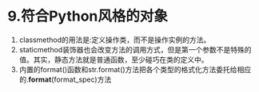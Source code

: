 # 9.符合Python风格的对象
1.  classmethod的用法是:定义操作类，而不是操作实例的方法。
2.  staticmethod装饰器也会改变方法的调用方式，但是第一个参数不是特殊的值。其实，静态方法就是普通函数，至少碰巧在类的定义中。
3.  内置的format()函数和str.format()方法把各个类型的格式化方法委托给相应的.__format__(format_spec)方法
